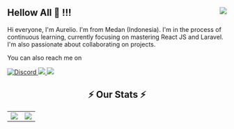 ## Hellow All 👋 !!! <img align="right" src="https://visitor-badge.laobi.icu/badge?page_id=aurelioo29.aurelioo29" />

Hi everyone, I'm Aurelio. I'm from Medan (Indonesia). 
I'm in the process of continuous learning, currently focusing on mastering React JS and Laravel. 
I'm also passionate about collaborating on projects.

<!-- <h1 align="center">
    <img src="https://readme-typing-svg.herokuapp.com/?font=Righteous&size=35&center=true&vCenter=true&width=500&height=70&duration=4000&lines=Hellooowww!+👋;+I'm+Aurelio!;" />
</h1> -->

You can also reach me on

<!-- <a href="https://github.com/aurelioo29">
  <img alt="Github" src="https://img.shields.io/badge/GitHub-100000?style=for-the-badge&logo=github&logoColor=white" target="_blank">
</a> -->
<a href="https://discord.com/users/701604338149228724">
  <img alt="Discord" src="https://img.shields.io/badge/Discord-728FCE?style=for-the-badge&logo=discord&logoColor=white">
</a>
<!-- <a href="https://linkedin.com/in/aureliolucio">
  <img src="https://img.shields.io/badge/LinkedIn-0077B5?style=for-the-badge&logo=linkedin&logoColor=white" />
</a> -->
<a href="https://instagram.com/aurelio29_">
  <img src="https://img.shields.io/badge/Instagram-E4405F?style=for-the-badge&logo=instagram&logoColor=white" />
</a>
<a href="mailto:aureliolucio5@gmail.com">
  <img src="https://img.shields.io/badge/Gmail-D14836?style=for-the-badge&logo=gmail&logoColor=white" />
</a>
 
<!-- <h2 align="center">⚒️ Languages & Frameworks & Tools⚒️</h2>

<div align="center">
    <img src="https://skillicons.dev/icons?i=cpp,c,bootstrap,tailwind,html,css,vscode,github" />
    <img src="https://skillicons.dev/icons?i=linux,visualstudio,mysql,php,powershell,figma,git,js" /><br>
</div>

<hr/>

<div align="center">
  <h2>🐍 My Contributions 🐍</h2>
  <img alt="snake eating my contributions" src="https://raw.githubusercontent.com/aurelioo29/aurelioo29/output/github-contribution-grid-snake.svg" />
</div> 

<hr/> -->

## <h2 align="center">⚡ Our Stats ⚡</h2>

<table align="center">
  <tr>
    <td align="center" style="padding=0;width=50%;">
      <img align="center" style="padding=0;" src="https://grs.quantumly.dev/api/?username=aurelioo29&show_icons=true&title_color=4F8CC9&text_color=9f9f9f&bg_color=00000000&hide_border=true&icon_color=4F8CC9&hide_title=true&count_private=true" />
    </td>
    <td align="center" style="padding=0;width=50%;">
      <img align="center" style="padding=0;" src="https://grs.quantumly.dev/api/top-langs/?username=aurelioo29&layout=compact&show_icons=true&title_color=4F8CC9&text_color=9f9f9f&bg_color=00000000&hide_border=true&icon_color=00000000&count_private=true" />
    </td>
  </tr>
</table>

